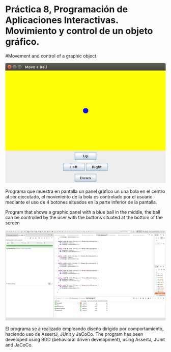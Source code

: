 # Práctica 8, Programación de Aplicaciones Interactivas. Movimiento y control de un objeto gráfico.
#Movement and control of a graphic object.

![](./img/gui.png)


Programa que muestra en pantalla un panel gráfico un una bola en el centro al ser ejecutado, el movimiento de la bola es controlado por el usuario mediante el uso de 4 botones situados en la parte inferior de la pantalla.

Program that shows a graphic panel with a blue ball in the middle, the ball can be controlled by the user with the buttons situated at the bottom of the screen

![](./img/coverage.png)

El programa se a realizado empleando diseño dirigido por comportamiento, haciendo uso de AssertJ, JUnit y JaCoCo.
The program has been developed using BDD (behavioral driven development), using AssertJ, JUnit and JaCoCo.
